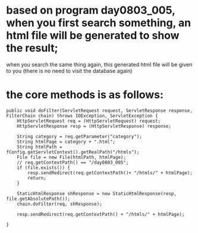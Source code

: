 # based on program day0803_005, when you first search something, an html file will be generated to show the result; 
when you search the same thing again, this generated html file will be given to you (there is no need to visit the database again)
# the core methods  is as follows:

	public void doFilter(ServletRequest request, ServletResponse response, FilterChain chain) throws IOException, ServletException {
		HttpServletRequest req = (HttpServletRequest) request;
		HttpServletResponse resp = (HttpServletResponse) response;
		
		String category = req.getParameter("category");
		String htmlPage = category + ".html";
		String htmlPath = fConfig.getServletContext().getRealPath("/htmls");
		File file = new File(htmlPath, htmlPage);
		// req.getContextPath() == "/day0803_005";
		if (file.exists()) {
			resp.sendRedirect(req.getContextPath()+ "/htmls/" + htmlPage);
			return;
		}
		
		StaticHtmlResponse shResponse = new StaticHtmlResponse(resp, file.getAbsolutePath());
		chain.doFilter(req, shResponse);
		
		resp.sendRedirect(req.getContextPath() + "/htmls/" + htmlPage);
		
	}
	
